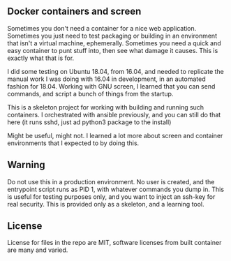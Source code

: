 ## Docker containers and screen

Sometimes you don't need a container for a nice web application. Sometimes you just need to test
packaging or building in an environment that isn't a virtual machine, ephemerally. Sometimes you
need a quick and easy container to punt stuff into, then see what damage it causes. This is exactly
what that is for.

I did some testing on Ubuntu 18.04, from 16.04, and needed to replicate the manual work I was doing
with 16.04 in development, in an automated fashion for 18.04. Working with GNU screen, I learned that
you can send commands, and script a bunch of things from the startup. 

This is a skeleton project for working with building and running such containers. I orchestrated with
ansible previously, and you can still do that here (it runs sshd, just ad python3 package to the install)

Might be useful, might not. I learned a lot more about screen and container environments that I expected
to by doing this.

## Warning

Do not use this in a production environment. No user is created, and the entrypoint script runs as PID 1,
with whatever commands you dump in. This is useful for testing purposes only, and you want to inject an
ssh-key for real security. This is provided only as a skeleton, and a learning tool.

## License

License for files in the repo are MIT, software licenses from built container are many and varied.
